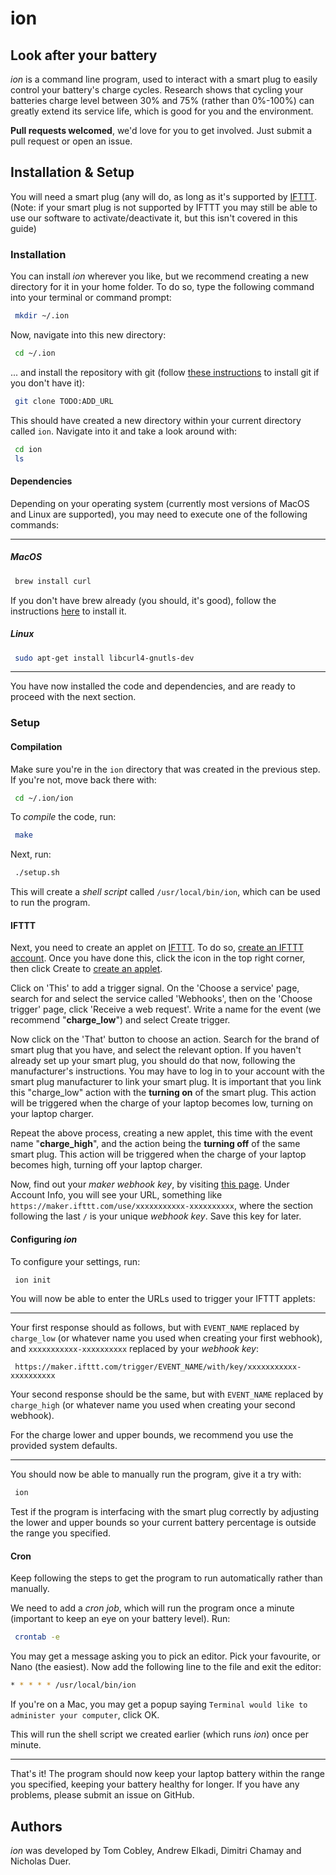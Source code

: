 # ion

## Look after your battery
_ion_ is a command line program, used to interact with a smart plug to easily control your battery's charge cycles. Research shows that cycling your batteries charge level between 30% and 75% (rather than 0%-100%) can greatly extend its service life, which is good for you and the environment.

**Pull requests welcomed**, we'd love for you to get involved. Just submit a pull request or open an issue.

## Installation & Setup
You will need a smart plug (any will do, as long as it's supported by [IFTTT](https://ifttt.com/discover/smart-plug-roundup).
(Note: if your smart plug is not supported by IFTTT you may still be able to use our software to activate/deactivate it, but this isn't covered in this guide)

### Installation
You can install _ion_ wherever you like, but we recommend creating a new directory for it in your home folder. To do so, type the following command into your terminal or command prompt:
```bash
 mkdir ~/.ion
 ```
 Now, navigate into this new directory:
```bash
 cd ~/.ion
 ```
... and install the repository with git (follow [these instructions](https://git-scm.com/book/en/v2/Getting-Started-Installing-Git) to install git if you don't have it):
```bash
 git clone TODO:ADD_URL
 ```
 This should have created a new directory within your current directory called `ion`. Navigate into it and take a look around with:
```bash
 cd ion
 ls
 ```

#### Dependencies
Depending on your operating system (currently most versions of MacOS and Linux are supported), you may need to execute one of the following commands:
___
##### MacOS
```bash
 brew install curl
 ```
 If you don't have brew already (you should, it's good), follow the instructions [here](https://brew.sh/) to install it.
##### Linux
```bash
 sudo apt-get install libcurl4-gnutls-dev
 ```
___
You have now installed the code and dependencies, and are ready to proceed with the next section.

### Setup

#### Compilation
Make sure you're in the `ion`  directory that was created in the previous step. If you're not, move back there with:
```bash
 cd ~/.ion/ion
 ```
To _compile_ the code, run:
```bash
 make
 ```
Next, run:
```bash
 ./setup.sh
 ```
This will create a _shell script_ called `/usr/local/bin/ion`, which can be used to run the program.

#### IFTTT

Next, you need to create an applet on [IFTTT](https://ifttt.com). To do so, [create an IFTTT account]([https://ifttt.com/join](https://ifttt.com/join)). Once you have done this, click the icon in the top right corner, then click Create to [create an applet](https://ifttt.com/create).

Click on 'This' to add a trigger signal. On the 'Choose a service' page, search for and select the service called 'Webhooks', then on the 'Choose trigger' page, click 'Receive a web request'. Write a name for the event (we recommend "**charge_low**") and select Create trigger.

Now click on the 'That' button to choose an action. Search for the brand of smart plug that you have, and select the relevant option. If you haven't already set up your smart plug, you should do that now, following the manufacturer's instructions. You may have to log in to your account with the smart plug manufacturer to link your smart plug. It is important that you link this "charge_low" action with the **turning on** of the smart plug. This action will be triggered when the charge of your laptop becomes low, turning on your laptop charger.

Repeat the above process, creating a new applet, this time with the event name "**charge_high**", and the action being the **turning off** of the same smart plug. This action will be triggered when the charge of your laptop becomes high, turning off your laptop charger.

Now, find out your *maker webhook key*, by visiting [this page](https://ifttt.com/maker_webhooks/settings). Under Account Info, you will see your URL, something like `https://maker.ifttt.com/use/xxxxxxxxxxx-xxxxxxxxxx`, where the section following the last `/`  is your unique *webhook key*. Save this key for later.

#### Configuring _ion_

To configure your settings, run:
```bash
 ion init
 ```
You will now be able to enter the URLs used to trigger your IFTTT applets:
___
Your first response should as follows, but with `EVENT_NAME` replaced by `charge_low` (or whatever name you used when creating your first webhook), and `xxxxxxxxxxx-xxxxxxxxxx` replaced by your *webhook key*:
```
 https://maker.ifttt.com/trigger/EVENT_NAME/with/key/xxxxxxxxxxx-xxxxxxxxxx
```
Your second response should be the same, but with `EVENT_NAME` replaced by `charge_high` (or whatever name you used when creating your second webhook).

For the charge lower and upper bounds, we recommend you use the provided system defaults.
___

 You should now be able to manually run the program, give it a try with:
```bash
 ion
 ```
Test if the program is interfacing with the smart plug correctly by adjusting the lower and upper bounds so your current battery percentage is outside the range you specified.

#### Cron
Keep following the steps to get the program to run automatically rather than manually.

We need to add a _cron job_, which will run the program once a minute (important to keep an eye on your battery level). Run:
```bash
 crontab -e
 ```
You may get a message asking you to pick an editor. Pick your favourite, or Nano (the easiest). Now add the following line to the file and exit the editor:
  ```bash
* * * * * /usr/local/bin/ion
 ```

If you're on a Mac, you may get a popup saying `Terminal would like to administer your computer`, click OK.

This will run the shell script we created earlier (which runs _ion_) once per minute.

 ___
That's it! The program should now keep your laptop battery within the range you specified, keeping your battery healthy for longer. If you have any problems, please submit an issue on GitHub.

## Authors

_ion_ was developed by Tom Cobley, Andrew Elkadi, Dimitri Chamay and Nicholas Duer.
